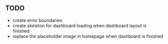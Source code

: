 ## TODO

- create error boundaries
- create skeleton for dashboard loading when dashboard layout is finished
- replace the placeholder image in homepage when dashboard is finished
